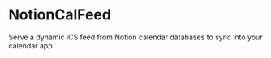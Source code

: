 # NotionCalFeed
Serve a dynamic iCS feed from Notion calendar databases to sync into your calendar app
